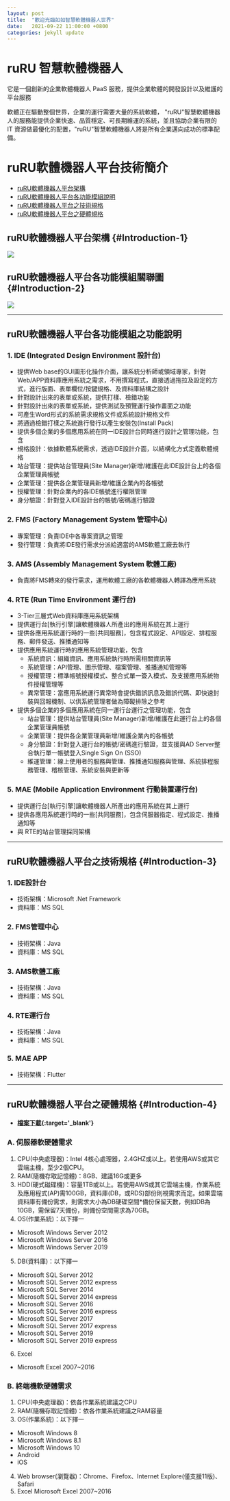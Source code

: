 ```yaml
---
layout: post
title:  "歡迎光臨如如智慧軟體機器人世界"
date:   2021-09-22 11:00:00 +0800
categories: jekyll update
---
```


# ruRU 智慧軟體機器人
它是一個創新的企業軟體機器人 PaaS 服務，提供企業軟體的開發設計以及維護的平台服務

軟體正在驅動整個世界，企業的運行需要大量的系統軟體， "ruRU"智慧軟體機器人的服務能提供企業快速、品質穩定、可長期維運的系統，並且協助企業有限的 IT 資源做最優化的配置，"ruRU"智慧軟體機器人將是所有企業邁向成功的標準配備。


# ruRU軟體機器人平台技術簡介
- [ruRU軟體機器人平台架構](#Introduction-1)
- [ruRU軟體機器人平台各功能模組說明](#Introduction-2)
- [ruRU軟體機器人平台之技術規格](#Introduction-3)
- [ruRU軟體機器人平台之硬體規格](#Introduction-4)


	
## ruRU軟體機器人平台架構 {#Introduction-1}
![](/img/Introduction-1.png)

## ruRU軟體機器人平台各功能模組關聯圖 {#Introduction-2}
![](/img/Introduction-2.png)

----
## ruRU軟體機器人平台各功能模組之功能說明
### 1. IDE (Integrated Design Environment 設計台)
- 提供Web base的GUI圖形化操作介面，讓系統分析師或領域專家，針對Web/APP資料庫應用系統之需求，不用撰寫程式，直接透過拖拉及設定的方式，進行版面、表單欄位/按鍵規格、及資料庫結構之設計
- 針對設計出來的表單或系統，提供打樣、檢錯功能
- 針對設計出來的表單或系統，提供測試及預覽運行操作畫面之功能
- 可產生Word形式的系統需求規格文件或系統設計規格文件
- 將通過檢錯打樣之系統進行發行以產生安裝包(Install Pack)
- 提供多個企業的多個應用系統在同一IDE設計台同時進行設計之管理功能，包含
- 規格設計：依據軟體系統需求，透過IDE設計介面，以結構化方式定義軟體規格
- 站台管理：提供站台管理員(Site Manager)新增/維護在此IDE設計台上的各個企業管理員帳號
- 企業管理：提供各企業管理員新增/維護企業內的各帳號
- 授權管理：針對企業內的各IDE帳號進行權限管理
- 身分驗證：針對登入IDE設計台的帳號/密碼進行驗證

### 2. FMS (Factory Management System 管理中心)
- 專案管理：負責IDE中各專案資訊之管理
- 發行管理：負責將IDE發行需求分派給適當的AMS軟體工廠去執行

### 3. AMS (Assembly Management System 軟體工廠)
- 負責將FMS轉來的發行需求，運用軟體工廠的各軟體機器人轉譯為應用系統

### 4. RTE (Run Time Environment 運行台)
- 3-Tier三層式Web資料庫應用系統架構
- 提供運行台[執行引擎]讓軟體機器人所產出的應用系統在其上運行
- 提供各應用系統運行時的一些[共同服務]，包含程式設定、API設定、排程服務、郵件發送、推播通知等
- 提供應用系統運行時的應用系統管理功能，包含
	- 系統資訊：組織資訊、應用系統執行時所需相關資訊等
	- 系統管理：API管理、圖示管理、檔案管理、推播通知管理等
	- 授權管理：標準帳號授權模式、整合式單一簽入模式、及支援應用系統物件授權管理等
	- 異常管理：當應用系統運行異常時會提供錯誤訊息及錯誤代碼、即快速封裝與回報機制、以供系統管理者做為障礙排除之參考
- 提供多個企業的多個應用系統在同一運行台運行之管理功能，包含
	- 站台管理：提供站台管理員(Site Manager)新增/維護在此運行台上的各個企業管理員帳號
	- 企業管理：提供各企業管理員新增/維護企業內的各帳號
	- 身分驗證：針對登入運行台的帳號/密碼進行驗證，並支援與AD Server整合執行單一帳號登入Single Sign On (SSO)
	- 維運管理：線上使用者的服務與管理、推播通知服務與管理、系統排程服務管理、稽核管理、系統安裝與更新等

### 5. MAE (Mobile Application Environment 行動裝置運行台)
- 提供運行台[執行引擎]讓軟體機器人所產出的應用系統在其上運行
- 提供各應用系統運行時的一些[共同服務]，包含伺服器指定、程式設定、推播通知等
- 與 RTE的站台管理採同架構

---- 

## ruRU軟體機器人平台之技術規格 {#Introduction-3}
### 1. IDE設計台 
- 技術架構：Microsoft .Net Framework
- 資料庫：MS SQL

### 2. FMS管理中心
- 技術架構：Java
- 資料庫：MS SQL

### 3. AMS軟體工廠
- 技術架構：Java
- 資料庫：MS SQL

### 4. RTE運行台
- 技術架構：Java
- 資料庫：MS SQL
 
### 5. MAE APP
- 技術架構：Flutter

---- 

## ruRU軟體機器人平台之硬體規格 {#Introduction-4}
* #### [檔案下載](/INSTALLS/運行環境系統需求表V3.01.pdf){:target='_blank'}
 
### A. 伺服器軟硬體需求
1. CPU(中央處理器)：Intel 4核心處理器，2.4GHZ或以上。若使用AWS或其它雲端主機，至少2個CPU。
2. RAM(隨機存取記憶體)：8GB、建議16G或更多
3. HDD(硬式磁碟機)：容量1TB或以上。若使用AWS或其它雲端主機，作業系統及應用程式(AP)需100GB，資料庫(DB，或RDS)部份則視需求而定。如果雲端資料庫有備份需求，則需求大小為DB硬碟空間*備份保留天數，例如DB為10GB，需保留7天備份，則備份空間需求為70GB。
4. OS(作業系統)：以下擇一
- Microsoft Windows Server 2012
- Microsoft Windows Server 2016
- Microsoft Windows Server 2019
5. DB(資料庫)：以下擇一
- Microsoft SQL Server 2012
- Microsoft SQL Server 2012 express
- Microsoft SQL Server 2014
- Microsoft SQL Server 2014 express
- Microsoft SQL Server 2016
- Microsoft SQL Server 2016 express
- Microsoft SQL Server 2017
- Microsoft SQL Server 2017 express
- Microsoft SQL Server 2019
- Microsoft SQL Server 2019 express
6. Excel
- Microsoft Excel 2007~2016

### B. 終端機軟硬體需求
1. CPU(中央處理器)：依各作業系統建議之CPU
2. RAM(隨機存取記憶體)：依各作業系統建議之RAM容量
3. OS(作業系統)：以下擇一
- Microsoft Windows 8
- Microsoft Windows 8.1
- Microsoft Windows 10
- Android 
- iOS 
4. Web browser(瀏覽器)：Chrome、Firefox、Internet Explore(僅支援11版)、Safari
5. Excel Microsoft Excel 2007~2016


